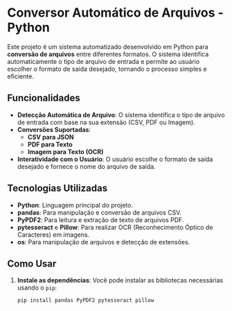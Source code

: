 # Conversor Automático de Arquivos - Python

Este projeto é um sistema automatizado desenvolvido em Python para **conversão de arquivos** entre diferentes formatos. O sistema identifica automaticamente o tipo de arquivo de entrada e permite ao usuário escolher o formato de saída desejado, tornando o processo simples e eficiente.

## Funcionalidades

- **Detecção Automática de Arquivo**: O sistema identifica o tipo de arquivo de entrada com base na sua extensão (CSV, PDF ou Imagem).
- **Conversões Suportadas**:
  - **CSV para JSON**
  - **PDF para Texto**
  - **Imagem para Texto (OCR)**
- **Interatividade com o Usuário**: O usuário escolhe o formato de saída desejado e fornece o nome do arquivo de saída.

## Tecnologias Utilizadas

- **Python**: Linguagem principal do projeto.
- **pandas**: Para manipulação e conversão de arquivos CSV.
- **PyPDF2**: Para leitura e extração de texto de arquivos PDF.
- **pytesseract** e **Pillow**: Para realizar OCR (Reconhecimento Óptico de Caracteres) em imagens.
- **os**: Para manipulação de arquivos e detecção de extensões.

## Como Usar

1. **Instale as dependências**:
   Você pode instalar as bibliotecas necessárias usando o `pip`:

   ```bash
   pip install pandas PyPDF2 pytesseract pillow
